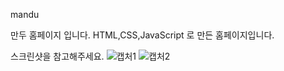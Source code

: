 mandu

만두 홈페이지 입니다.
HTML,CSS,JavaScript 로 만든 홈페이지입니다.

스크린샷을 참고해주세요.
![캡처1](https://user-images.githubusercontent.com/121409934/216849320-65429ae2-0784-4656-a6b0-098fe811cc9a.PNG)
![캡처2](https://user-images.githubusercontent.com/121409934/216849325-81538d2f-b22c-4201-be2f-36e7f4ff0994.PNG)
